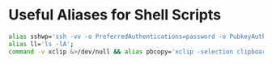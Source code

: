 # Useful Aliases for Shell Scripts

```bash
alias sshwp='ssh -vv -o PreferredAuthentications=password -o PubkeyAuthentication=no';
alias ll='ls -lA';
command -v xclip &>/dev/null && alias pbcopy='xclip -selection clipboard';
``` 